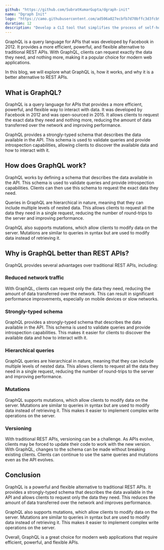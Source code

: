 ```yaml
---
github: "https://github.com/SubratKumarGupta/dgraph-init"
name: "Dgraph Init"
logo: "https://camo.githubusercontent.com/ad506a027ecbfb7d70bffc3d3fcb9b3ef8d52c3bc164efd316e6de121ca8eef8/68747470733a2f2f692e6962622e636f2f70504b327133422f64677261702d696e69742d72656d6f766562672d707265766965772e706e67"
duration: 12
description: "Develop a CLI tool that simplifies the process of self-hosting and managing a Dgraph instance, using simplified and intuitive commands."
---
```


GraphQL is a query language for APIs that was developed by Facebook in 2012. It provides a more efficient, powerful, and flexible alternative to traditional REST APIs. With GraphQL, clients can request exactly the data they need, and nothing more, making it a popular choice for modern web applications.

In this blog, we will explore what GraphQL is, how it works, and why it is a better alternative to REST APIs.

## What is GraphQL?

GraphQL is a query language for APIs that provides a more efficient, powerful, and flexible way to interact with data. It was developed by Facebook in 2012 and was open-sourced in 2015. It allows clients to request the exact data they need and nothing more, reducing the amount of data transferred over the network and improving performance.

GraphQL provides a strongly-typed schema that describes the data available in the API. This schema is used to validate queries and provide introspection capabilities, allowing clients to discover the available data and how to interact with it.

## How does GraphQL work?

GraphQL works by defining a schema that describes the data available in the API. This schema is used to validate queries and provide introspection capabilities. Clients can then use this schema to request the exact data they need.

Queries in GraphQL are hierarchical in nature, meaning that they can include multiple levels of nested data. This allows clients to request all the data they need in a single request, reducing the number of round-trips to the server and improving performance.

GraphQL also supports mutations, which allow clients to modify data on the server. Mutations are similar to queries in syntax but are used to modify data instead of retrieving it.

## Why is GraphQL better than REST APIs?

GraphQL provides several advantages over traditional REST APIs, including:

### Reduced network traffic

With GraphQL, clients can request only the data they need, reducing the amount of data transferred over the network. This can result in significant performance improvements, especially on mobile devices or slow networks.

### Strongly-typed schema

GraphQL provides a strongly-typed schema that describes the data available in the API. This schema is used to validate queries and provide introspection capabilities. This makes it easier for clients to discover the available data and how to interact with it.

### Hierarchical queries

GraphQL queries are hierarchical in nature, meaning that they can include multiple levels of nested data. This allows clients to request all the data they need in a single request, reducing the number of round-trips to the server and improving performance.

### Mutations

GraphQL supports mutations, which allow clients to modify data on the server. Mutations are similar to queries in syntax but are used to modify data instead of retrieving it. This makes it easier to implement complex write operations on the server.

### Versioning

With traditional REST APIs, versioning can be a challenge. As APIs evolve, clients may be forced to update their code to work with the new version. With GraphQL, changes to the schema can be made without breaking existing clients. Clients can continue to use the same queries and mutations even as the API evolves.

## Conclusion

GraphQL is a powerful and flexible alternative to traditional REST APIs. It provides a strongly-typed schema that describes the data available in the API and allows clients to request only the data they need. This reduces the amount of data transferred over the network and improves performance.

GraphQL also supports mutations, which allow clients to modify data on the server. Mutations are similar to queries in syntax but are used to modify data instead of retrieving it. This makes it easier to implement complex write operations on the server.

Overall, GraphQL is a great choice for modern web applications that require efficient, powerful, and flexible APIs.
